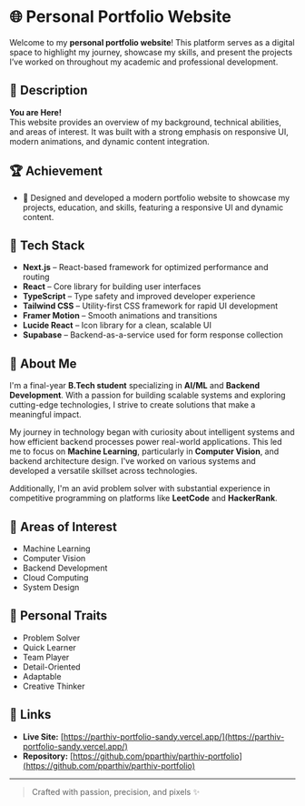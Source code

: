 # 🌐 Personal Portfolio Website

Welcome to my **personal portfolio website**! This platform serves as a digital space to highlight my journey, showcase my skills, and present the projects I’ve worked on throughout my academic and professional development.

## 📄 Description

**You are Here!**  
This website provides an overview of my background, technical abilities, and areas of interest. It was built with a strong emphasis on responsive UI, modern animations, and dynamic content integration.

## 🏆 Achievement

- 🎯 Designed and developed a modern portfolio website to showcase my projects, education, and skills, featuring a responsive UI and dynamic content.

## 🧰 Tech Stack

- **Next.js** – React-based framework for optimized performance and routing  
- **React** – Core library for building user interfaces  
- **TypeScript** – Type safety and improved developer experience  
- **Tailwind CSS** – Utility-first CSS framework for rapid UI development  
- **Framer Motion** – Smooth animations and transitions  
- **Lucide React** – Icon library for a clean, scalable UI  
- **Supabase** – Backend-as-a-service used for form response collection

## 👤 About Me

I'm a final-year **B.Tech student** specializing in **AI/ML** and **Backend Development**. With a passion for building scalable systems and exploring cutting-edge technologies, I strive to create solutions that make a meaningful impact.

My journey in technology began with curiosity about intelligent systems and how efficient backend processes power real-world applications. This led me to focus on **Machine Learning**, particularly in **Computer Vision**, and backend architecture design. I've worked on various systems and developed a versatile skillset across technologies.

Additionally, I'm an avid problem solver with substantial experience in competitive programming on platforms like **LeetCode** and **HackerRank**.

## 🎯 Areas of Interest

- Machine Learning  
- Computer Vision  
- Backend Development  
- Cloud Computing  
- System Design

## 🌟 Personal Traits

- Problem Solver  
- Quick Learner  
- Team Player  
- Detail-Oriented  
- Adaptable  
- Creative Thinker

## 🔗 Links

- **Live Site:** [https://parthiv-portfolio-sandy.vercel.app/](https://parthiv-portfolio-sandy.vercel.app/)  
- **Repository:** [https://github.com/pparthiv/parthiv-portfolio](https://github.com/pparthiv/parthiv-portfolio)

---

> Crafted with passion, precision, and pixels ✨